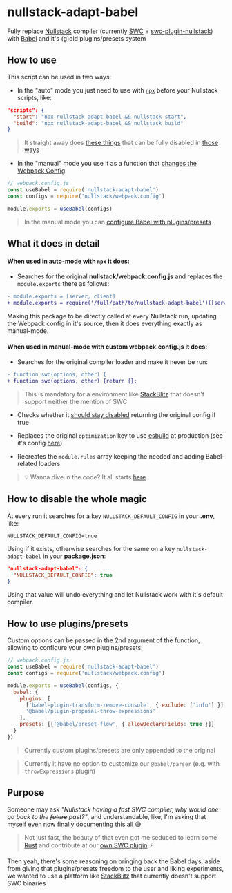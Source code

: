 # nullstack-adapt-babel

Fully replace [Nullstack](https://nullstack.app/) compiler (currently [SWC](https://swc.rs/) + [swc-plugin-nullstack](https://github.com/nullstack/swc-plugin-nullstack)) with [Babel](https://babeljs.io/) and it's (g)old plugins/presets system

## How to use

This script can be used in two ways:

- In the "auto" mode you just need to use with [`npx`](https://docs.npmjs.com/cli/v9/commands/npx) before your Nullstack scripts, like:

```json
"scripts": {
  "start": "npx nullstack-adapt-babel && nullstack start",
  "build": "npx nullstack-adapt-babel && nullstack build"
}
```

> It straight away does [these things](#what-it-does-in-detail) that can be fully disabled in [those ways](#how-to-disable-the-whole-magic)

- In the "manual" mode you use it as a function that [changes the Webpack Config](https://nullstack.app/how-to-customize-webpack):

```js
// webpack.config.js
const useBabel = require('nullstack-adapt-babel')
const configs = require('nullstack/webpack.config')

module.exports = useBabel(configs)
```

> In the manual mode you can [configure Babel with plugins/presets](#how-to-use-pluginspresets)

## What it does in detail

#### When used in auto-mode with `npx` it does:

- Searches for the original **nullstack/webpack.config.js** and replaces the `module.exports` there as follows:

```diff
- module.exports = [server, client]
+ module.exports = require('/full/path/to/nullstack-adapt-babel')([server, client])
```

Making this package to be directly called at every Nullstack run, updating the Webpack config in it's source, then it does everything exactly as manual-mode.

#### When used in manual-mode with custom **webpack.config.js** it does:

- Searches for the original compiler loader and make it never be run:

```diff
- function swc(options, other) {
+ function swc(options, other) {return {};
```

> This is mandatory for a environment like [StackBlitz](https://stackblitz.com/) that doesn't support neither the mention of SWC

- Checks whether it [should stay disabled](#how-to-disable-the-whole-magic) returning the original config if true

- Replaces the original `optimization` key to use [esbuild](https://esbuild.github.io/) at production (see it's config [here](./src/utils/optimization.js))

- Recreates the `module.rules` array keeping the needed and adding Babel-related loaders

> 💡 Wanna dive in the code? It all starts [here](./src/index.ts)

## How to disable the whole magic

At every run it searches for a key `NULLSTACK_DEFAULT_CONFIG` in your **.env**, like:

```properties
NULLSTACK_DEFAULT_CONFIG=true
```

Using if it exists, otherwise searches for the same on a key `nullstack-adapt-babel` in your **package.json**:

```json
"nullstack-adapt-babel": {
  "NULLSTACK_DEFAULT_CONFIG": true
}
```

Using that value will undo everything and let Nullstack work with it's default compiler.

## How to use plugins/presets

Custom options can be passed in the 2nd argument of the function, allowing to configure your own plugins/presets:

```js
// webpack.config.js
const useBabel = require('nullstack-adapt-babel')
const configs = require('nullstack/webpack.config')

module.exports = useBabel(configs, {
  babel: {
    plugins: [
      ['babel-plugin-transform-remove-console', { exclude: ['info'] }],
      '@babel/plugin-proposal-throw-expressions'
    ],
    presets: [['@babel/preset-flow', { allowDeclareFields: true }]]
  }
})
```

> Currently custom plugins/presets are only appended to the original

> Currently it have no option to customize our `@babel/parser` (e.g. with `throwExpressions` plugin)

## Purpose

Someone may ask _"Nullstack having a fast SWC compiler, why would one go back to the ~~future~~ past?"_, and understandable, like, I'm asking that myself even now finally documenting this all 😅

> Not just fast, the beauty of that even got me seduced to learn some [Rust](https://rust-lang.org/) and contribute at our [own SWC plugin](https://github.com/nullstack/swc-plugin-nullstack) ⚡

Then yeah, there's some reasoning on bringing back the Babel days, aside from giving that plugins/presets freedom to the user and liking experiments, we wanted to use a platform like [StackBlitz](https://stackblitz.com/) that currently doesn't support SWC binaries
